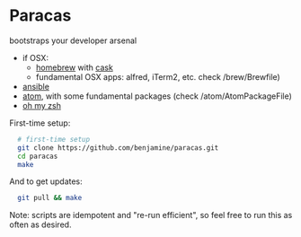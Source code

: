 Paracas
==========

bootstraps your developer arsenal

- if OSX:
  - [homebrew](http://brew.sh/) with [cask](http://caskroom.io/)
  - fundamental OSX apps: alfred, iTerm2, etc. check /brew/Brewfile)
- [ansible](http://www.ansible.com)
- [atom](http://atom.io/), with some fundamental packages (check /atom/AtomPackageFile)
- [oh my zsh](http://ohmyz.sh/)

First-time setup:
``` sh
  # first-time setup
  git clone https://github.com/benjamine/paracas.git
  cd paracas
  make
```
And to get updates:
``` sh
  git pull && make
```

Note: scripts are idempotent and "re-run efficient", so feel free to run this as often as desired.
